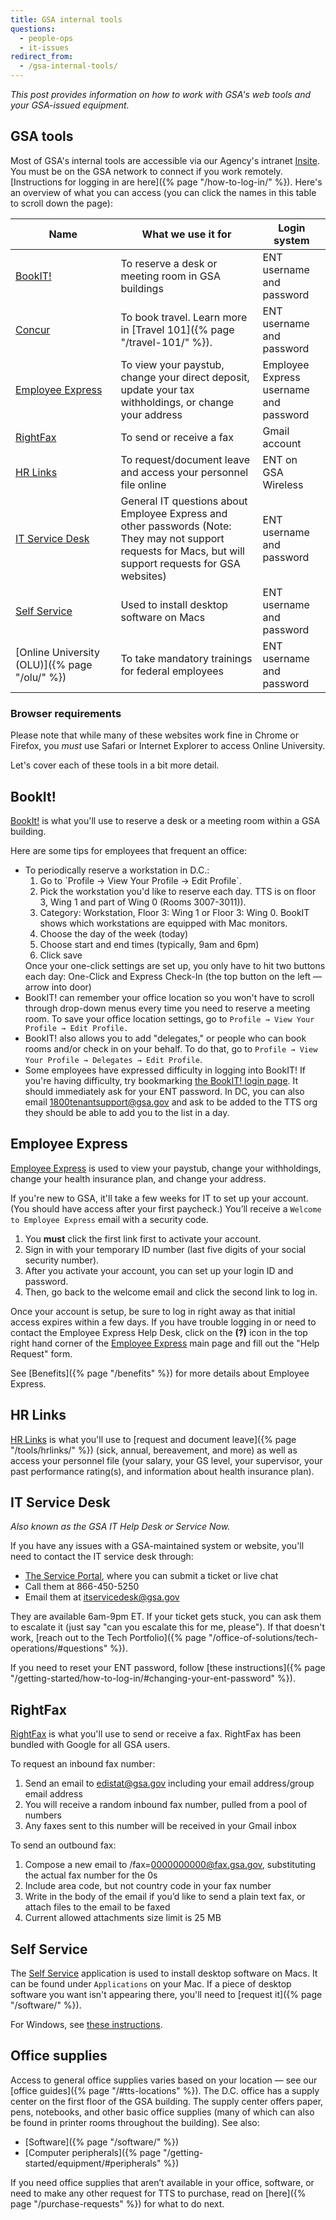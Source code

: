```yaml
---
title: GSA internal tools
questions:
  - people-ops
  - it-issues
redirect_from:
  - /gsa-internal-tools/
---
```


_This post provides information on how to work with GSA's web tools and your
GSA-issued equipment._

## GSA tools

Most of GSA's internal tools are accessible via our Agency's intranet
[Insite](https://insite.gsa.gov). You must be on the GSA network to connect if you work
remotely. [Instructions for logging in are here]({% page "/how-to-log-in/" %}).
Here's an overview of what you can access (you can click the names in this table
to scroll down the page):

| Name                                          | What we use it for                                                                                                                                         | Login system                           |
| --------------------------------------------- | ---------------------------------------------------------------------------------------------------------------------------------------------------------- | -------------------------------------- |
| [BookIT!](#bookit)                            | To reserve a desk or meeting room in GSA buildings                                                                                                         | ENT username and password              |
| [Concur](https://travel.gsa.gov)              | To book travel. Learn more in [Travel 101]({% page "/travel-101/" %}).                                                                                     | ENT username and password              |
| [Employee Express](#employee-express)         | To view your paystub, change your direct deposit, update your tax withholdings, or change your address                                                     | Employee Express username and password |
| [RightFax](#rightfax)                         | To send or receive a fax                                                                                                                                   | Gmail account                          |
| [HR Links](#hr-links)                         | To request/document leave and access your personnel file online                                                                                            | ENT on GSA Wireless                    |
| [IT Service Desk](#it-service-desk)           | General IT questions about Employee Express and other passwords (Note: They may not support requests for Macs, but will support requests for GSA websites) | ENT username and password              |
| [Self Service](#self-service)                 | Used to install desktop software on Macs                                                                                                                   | ENT username and password              |
| [Online University (OLU)]({% page "/olu/" %}) | To take mandatory trainings for federal employees                                                                                                          | ENT username and password              |

### Browser requirements

Please note that while many of these websites work fine in Chrome or Firefox,
you _must_ use Safari or Internet Explorer to access Online University.

Let's cover each of these tools in a bit more detail.

## BookIt!

[BookIt!](https://bookit.gsa.gov/mobile/auth/spnego/spnegoLogin.jsp) is what
you'll use to reserve a desk or a meeting room within a GSA building.

Here are some tips for employees that frequent an office:

<ul>
  <li>
    To periodically reserve a workstation in D.C.:
    <ol>
      <li>Go to `Profile → View Your Profile → Edit Profile`. </li>
      <li>Pick the workstation you'd like to reserve each day. TTS is on floor 3, Wing 1 and part of Wing 0 (Rooms 3007-3011)).</li>
      <li>Category: Workstation, Floor 3: Wing 1 or Floor 3: Wing 0. BookIT shows which workstations are equipped with Mac monitors.</li>
      <li>Choose the day of the week (today)</li>
      <li>Choose start and end times (typically, 9am and 6pm)</li>
      <li>Click save</li>
    </ol>
    Once your one-click settings are set up, you only have to hit two buttons each day: One-Click and Express Check-In (the top button on the left — arrow into door)
  </li>
  <li>BookIT! can remember your office location so you won't have to scroll through drop-down menus every time you need to reserve a meeting room. To save your office location settings, go to <code>Profile → View Your Profile → Edit Profile.</code>   </li>
  <li>BookIT! also allows you to add "delegates," or people who can book rooms and/or check in on your behalf. To do that, go to <code>Profile → View Your Profile → Delegates → Edit Profile</code>.</li>
  <li>Some employees have expressed difficulty in logging into BookIT! If you're having difficulty, try bookmarking <a href="https://bookit.gsa.gov/mobile/auth/spnego/spnegoLogin.jsp">the BookIT! login page</a>. It should immediately ask for your ENT password. In DC, you can also email <a href="mailto:1800ftenantsupport@gsa.gov">1800tenantsupport@gsa.gov</a> and ask to be added to the TTS org they should be able to add you to the list in a day.</li>
 </ul>

## Employee Express

[Employee Express](https://www.employeeexpress.gov/) is used to view your
paystub, change your withholdings, change your health insurance plan, and change
your address.

If you're new to GSA, it'll take a few weeks for IT to set up your account. (You
should have access after your first paycheck.) You’ll receive a
`Welcome to Employee Express` email with a security code.

1. You **must** click the first link first to activate your account.
2. Sign in with your temporary ID number (last five digits of your social
   security number).
3. After you activate your account, you can set up your login ID and password.
4. Then, go back to the welcome email and click the second link to log in.

Once your account is setup, be sure to log in right away as that initial access
expires within a few days. If you have trouble logging in or need to contact the
Employee Express Help Desk, click on the **(?)** icon in the top right hand
corner of the [Employee Express](https://www.employeeexpress.gov/) main page and
fill out the "Help Request" form.

See [Benefits]({% page "/benefits" %}) for more details about Employee Express.

## HR Links

<a href="https://hrlinks.gsa.gov/">HR Links</a> is what you'll
use to [request and document leave]({% page "/tools/hrlinks/" %}) (sick, annual,
bereavement, and more) as well as access your personnel file (your salary, your
GS level, your supervisor, your past performance rating(s), and information
about health insurance plan).

## IT Service Desk

_Also known as the GSA IT Help Desk or Service Now._

If you have any issues with a GSA-maintained system or website, you'll need to
contact the IT service desk through:

- [The Service Portal](https://servicedesk.gsa.gov/), where you can submit a
  ticket or live chat
- Call them at 866-450-5250
- Email them at [itservicedesk@gsa.gov](mailto:itservicedesk@gsa.gov)

They are available 6am-9pm ET. If your ticket gets stuck, you can ask them to
escalate it (just say "can you escalate this for me, please"). If that doesn't
work, [reach out to the Tech
Portfolio]({% page "/office-of-solutions/tech-operations/#questions" %}).

If you need to reset your ENT password, follow [these
instructions]({% page "/getting-started/how-to-log-in/#changing-your-ent-password" %}).

## RightFax

<a href="https://gmail.com/">RightFax</a> is what you'll
use to send or receive a fax. RightFax has been bundled with Google for all GSA users.

To request an inbound fax number:
1. Send an email to edistat@gsa.gov including your email address/group email address
2. You will receive a random inbound fax number, pulled from a pool of numbers
3. Any faxes sent to this number will be received in your Gmail inbox

To send an outbound fax:
1. Compose a new email to /fax=0000000000@fax.gsa.gov, substituting the actual fax number for the 0s
2. Include area code, but not country code in your fax number
3. Write in the body of the email if you’d like to send a plain text fax, or attach
files to the email to be faxed
4. Current allowed attachments size limit is 25 MB

## Self Service

The
[Self Service](https://gsa.servicenowservices.com/sp/?id=kb_article&sys_id=8ce331fcdb3c7f842b02388d7c961933)
application is used to install desktop software on Macs. It can be found under
`Applications` on your Mac. If a piece of desktop software you want isn't
appearing there, you'll need to [request it]({% page "/software/" %}).

For Windows, see
[these instructions](https://insite.gsa.gov/employee-resources/information-technology/do-it-yourself-self-help/software-and-applications/software-requests-and-software-updates).

## Office supplies

Access to general office supplies varies based on your location — see our
[office guides]({% page "/#tts-locations" %}). The D.C. office has a supply
center on the first floor of the GSA building. The supply center offers paper,
pens, notebooks, and other basic office supplies (many of which can also be
found in printer rooms throughout the building). See also:

- [Software]({% page "/software/" %})
- [Computer peripherals]({% page "/getting-started/equipment/#peripherals" %})

If you need office supplies that aren’t available in your office, software, or
need to make any other request for TTS to purchase, read on
[here]({% page "/purchase-requests" %}) for what to do next.
